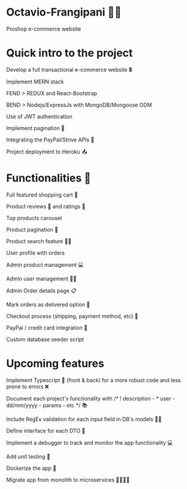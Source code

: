 # Octavio-Frangipani 👨‍💻

Proshop e-commerce website

# Quick intro to the project

Develop a full transactional e-commerce website 💲

Implement MERN stack

FEND > REDUX and React-Bootstrap

BEND > Nodejs/ExpressJs with MongoDB/Mongoose ODM

Use of JWT authentication

Implement pagination 📄

Integrating the PayPal/Strive APIs 💸

Project deployment to Heroku 📤

# Functionalities 🦾

Full featured shopping cart 🛒

Product reviews 💬 and ratings 🌟

Top products carousel

Product pagination 📄

Product search feature 🕵️‍♀️

User profile with orders

Admin product management 💻

Admin user management 🙍‍♂️

Admin Order details page 📋

Mark orders as delivered option 📨

Checkout process (shipping, payment method, etc) 🛒

PayPal / credit card integration 🤑

Custom database seeder script

# Upcoming features

Implement Typescript 💙 (front & back) for a more robust code and less prone to errors ❌

Document each project's functionality with /* ! description - * user - dd/mm/yyyy - params - etc */ 📚

Include RegEx validation for each input field in DB's models 🙅‍♂️

Define interface for each DTO 📖

Implement a debugger to track and monitor the app functionality 💻

Add unit testing 🧪

Dockerize the app 🐳

Migrate app from monolith to microservices 👨‍👨‍👦‍👦
